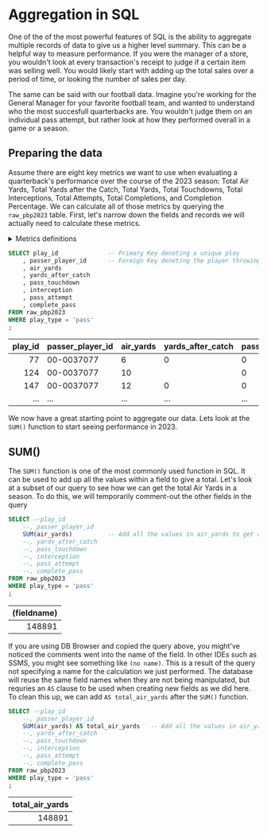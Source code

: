 # Aggregation in SQL

One of the of the most powerful features of SQL is the ability to aggregate multiple records of data to give us a higher level summary. This can be a helpful way to measure performance. If you were the manager of a store, you wouldn't look at every transaction's receipt to judge if a certain item was selling well. You would likely start with adding up the total sales over a period of time, or looking the number of sales per day.

The same can be said with our football data. Imagine you're working for the General Manager for your favorite football team, and wanted to understand who the most succesfull quarterbacks are. You wouldn't judge them on an individual pass attempt, but rather look at how they performed overall in a game or a season.

## Preparing the data

Assume there are eight key metrics we want to use when evaluating a quarterback's performance over the course of the 2023 season: Total Air Yards, Total Yards after the Catch, Total Yards, Total Touchdowns, Total Interceptions, Total Attempts, Total Completions, and Completion Percentage. We can calculate all of those metrics by querying the `raw_pbp2023` table. First, let's narrow down the fields and records we will actually need to calculate these metrics.

<details>
<Summary>Metrics definitions</Summary>

- Air Yards: The number of yards the ball traveled from the line of scrimmage to where the receiver caught the ball.
- Yards after the Catch (YaC): The distance the receiver ran after catching the ball.
- (Passing) Yards: The total distance gained (or lost) by the offensive team from throwing the ball. Passing Yards should always equal Air Yards + Yards after the Catch.
- (Passing) Touchdowns: The pass play resulted in the offensive team reaching the end zone and scoring points.
- Interceptions: The pass play was picked off or "Intercepted" by a player on defense. Quarterbacks try to avoid interceptions.
- Attempts: The number of times the quarterback attempted to complete a succussful passing play, even if the ball was not caught by a receiver.
- Completions: The number of successful passing plays by the quarterback.
- COmpletion Percentage: The ratio of completions to attempts.

</details>

```sql
SELECT play_id              -- Primary Key denoting a unique play
    , passer_player_id      -- Foreign Key denoting the player throwing the ball
    , air_yards
    , yards_after_catch
    , pass_touchdown
    , interception
    , pass_attempt
    , complete_pass
FROM raw_pbp2023
WHERE play_type = 'pass'
;
```

| play_id | passer_player_id | air_yards | yards_after_catch | pass_touchdown | interception | pass_attempt | complete_pass |
| ------: | :--------------- | :-------- | :---------------- | :------------- | :----------- | :----------- | :------------ |
|      77 | 00-0037077       | 6         | 0                 | 0              | 0            | 1            | 1             |
|     124 | 00-0037077       | 10        |                   | 0              | 0            | 1            | 0             |
|     147 | 00-0037077       | 12        | 0                 | 0              | 0            | 1            | 1             |
|     ... | ...              | ...       | ...               | ...            | ...          | ...          | ...           |

We now have a great starting point to aggregate our data. Lets look at the `SUM()` function to start seeing performance in 2023.

## SUM()

The `SUM()` function is one of the most commonly used function in SQL. It can be used to add up all the values within a field to give a total. Let's look at a subset of our query to see how we can get the total Air Yards in a season. To do this, we will temporarily comment-out the other fields in the query

```sql
SELECT --play_id
    --, passer_player_id
    SUM(air_yards)          -- Add all the values in air_yards to get a total
    --, yards_after_catch
    --, pass_touchdown
    --, interception
    --, pass_attempt
    --, complete_pass
FROM raw_pbp2023
WHERE play_type = 'pass'
;
```

| (fieldname) |
| ----------: |
|      148891 |

If you are using DB Browser and copied the query above, you might've noticed the comments went into the name of the field. In other IDEs such as SSMS, you might see something like `(no name)`. This is a result of the query not specifying a name for the calculation we just performed. The database will reuse the same field names when they are not being manipulated, but requries an `AS` clause to be used when creating new fields as we did here. To clean this up, we can add `AS total_air_yards` after the `SUM()` function.

```sql
SELECT --play_id
    --, passer_player_id
    SUM(air_yards) AS total_air_yards   -- Add all the values in air_yards to get a total
    --, yards_after_catch
    --, pass_touchdown
    --, interception
    --, pass_attempt
    --, complete_pass
FROM raw_pbp2023
WHERE play_type = 'pass'
;
```

| total_air_yards |
| --------------: |
|          148891 |
